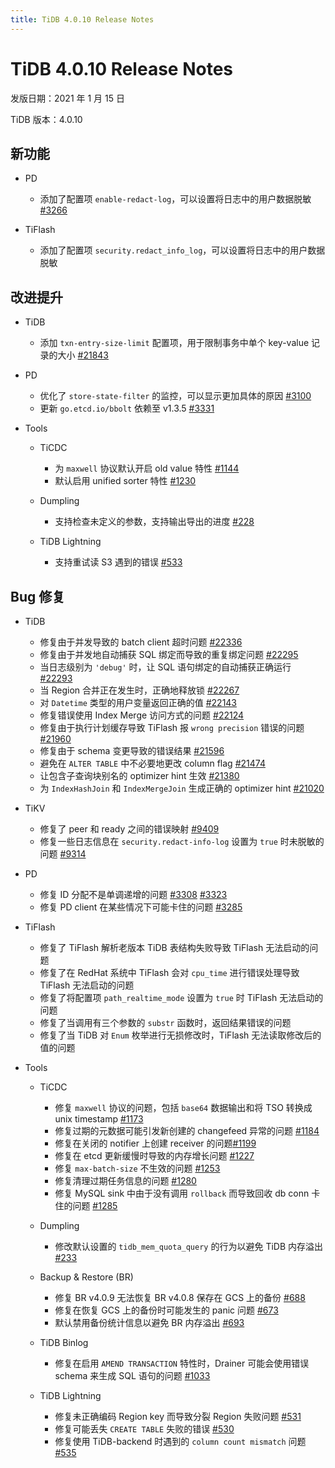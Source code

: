 ```yaml
---
title: TiDB 4.0.10 Release Notes
---
```


# TiDB 4.0.10 Release Notes

发版日期：2021 年 1 月 15 日

TiDB 版本：4.0.10

## 新功能

+ PD

    - 添加了配置项 `enable-redact-log`，可以设置将日志中的用户数据脱敏 [#3266](https://github.com/pingcap/pd/pull/3266)

+ TiFlash

    - 添加了配置项 `security.redact_info_log`，可以设置将日志中的用户数据脱敏

## 改进提升

+ TiDB

    - 添加 `txn-entry-size-limit` 配置项，用于限制事务中单个 key-value 记录的大小 [#21843](https://github.com/pingcap/tidb/pull/21843)

+ PD

    - 优化了 `store-state-filter` 的监控，可以显示更加具体的原因 [#3100](https://github.com/tikv/pd/pull/3100)
    - 更新 `go.etcd.io/bbolt` 依赖至 v1.3.5 [#3331](https://github.com/tikv/pd/pull/3331)
+ Tools

    + TiCDC

        - 为 `maxwell` 协议默认开启 old value 特性 [#1144](https://github.com/pingcap/ticdc/pull/1144)
        - 默认启用 unified sorter 特性 [#1230](https://github.com/pingcap/ticdc/pull/1230)

    + Dumpling

        - 支持检查未定义的参数，支持输出导出的进度 [#228](https://github.com/pingcap/dumpling/pull/228)

    + TiDB Lightning

        - 支持重试读 S3 遇到的错误 [#533](https://github.com/pingcap/tidb-lightning/pull/533)

## Bug 修复

+ TiDB

    - 修复由于并发导致的 batch client 超时问题 [#22336](https://github.com/pingcap/tidb/pull/22336)
    - 修复由于并发地自动捕获 SQL 绑定而导致的重复绑定问题 [#22295](https://github.com/pingcap/tidb/pull/22295)
    - 当日志级别为 `'debug'` 时，让 SQL 语句绑定的自动捕获正确运行 [#22293](https://github.com/pingcap/tidb/pull/22293)
    - 当 Region 合并正在发生时，正确地释放锁 [#22267](https://github.com/pingcap/tidb/pull/22267)
    - 对 `Datetime` 类型的用户变量返回正确的值 [#22143](https://github.com/pingcap/tidb/pull/22143)
    - 修复错误使用 Index Merge 访问方式的问题 [#22124](https://github.com/pingcap/tidb/pull/22124)
    - 修复由于执行计划缓存导致 TiFlash 报 `wrong precision` 错误的问题 [#21960](https://github.com/pingcap/tidb/pull/21960)
    - 修复由于 schema 变更导致的错误结果 [#21596](https://github.com/pingcap/tidb/pull/21596)
    - 避免在 `ALTER TABLE` 中不必要地更改 column flag [#21474](https://github.com/pingcap/tidb/pull/21474)
    - 让包含子查询块别名的 optimizer hint 生效 [#21380](https://github.com/pingcap/tidb/pull/21380)
    - 为 `IndexHashJoin` 和 `IndexMergeJoin` 生成正确的 optimizer hint [#21020](https://github.com/pingcap/tidb/pull/21020)

+ TiKV

    - 修复了 peer 和 ready 之间的错误映射 [#9409](https://github.com/tikv/tikv/pull/9409)
    - 修复一些日志信息在 `security.redact-info-log` 设置为 `true` 时未脱敏的问题 [#9314](https://github.com/tikv/tikv/pull/9314)

+ PD

    - 修复 ID 分配不是单调递增的问题 [#3308](https://github.com/tikv/pd/pull/3308) [#3323](https://github.com/tikv/pd/pull/3323)
    - 修复 PD client 在某些情况下可能卡住的问题 [#3285](https://github.com/pingcap/pd/pull/3285)

+ TiFlash

    - 修复了 TiFlash 解析老版本 TiDB 表结构失败导致 TiFlash 无法启动的问题
    - 修复了在 RedHat 系统中 TiFlash 会对 `cpu_time` 进行错误处理导致 TiFlash 无法启动的问题
    - 修复了将配置项 `path_realtime_mode` 设置为 `true` 时 TiFlash 无法启动的问题
    - 修复了当调用有三个参数的 `substr` 函数时，返回结果错误的问题
    - 修复了当 TiDB 对 `Enum` 枚举进行无损修改时，TiFlash 无法读取修改后的值的问题

+ Tools

    + TiCDC

        - 修复 `maxwell` 协议的问题，包括 `base64` 数据输出和将 TSO 转换成 unix timestamp [#1173](https://github.com/pingcap/ticdc/pull/1173)
        - 修复过期的元数据可能引发新创建的 changefeed 异常的问题 [#1184](https://github.com/pingcap/ticdc/pull/1184)
        - 修复在关闭的 notifier 上创建 receiver 的问题[#1199](https://github.com/pingcap/ticdc/pull/1199)
        - 修复在 etcd 更新缓慢时导致的内存增长问题 [#1227](https://github.com/pingcap/ticdc/pull/1227)
        - 修复 `max-batch-size` 不生效的问题 [#1253](https://github.com/pingcap/ticdc/pull/1253)
        - 修复清理过期任务信息的问题 [#1280](https://github.com/pingcap/ticdc/pull/1280)
        - 修复 MySQL sink 中由于没有调用 `rollback` 而导致回收 db conn 卡住的问题 [#1285](https://github.com/pingcap/ticdc/pull/1285)

    + Dumpling

        - 修改默认设置的 `tidb_mem_quota_query` 的行为以避免 TiDB 内存溢出 [#233](https://github.com/pingcap/dumpling/pull/233)

    + Backup & Restore (BR)

        - 修复 BR v4.0.9 无法恢复 BR v4.0.8 保存在 GCS 上的备份 [#688](https://github.com/pingcap/br/pull/688)
        - 修复在恢复 GCS 上的备份时可能发生的 panic 问题 [#673](https://github.com/pingcap/br/pull/673)
        - 默认禁用备份统计信息以避免 BR 内存溢出 [#693](https://github.com/pingcap/br/pull/693)

    + TiDB Binlog

        - 修复在启用 `AMEND TRANSACTION` 特性时，Drainer 可能会使用错误 schema 来生成 SQL 语句的问题 [#1033](https://github.com/pingcap/tidb-binlog/pull/1033)

    + TiDB Lightning

        - 修复未正确编码 Region key 而导致分裂 Region 失败问题 [#531](https://github.com/pingcap/tidb-lightning/pull/531)
        - 修复可能丢失 `CREATE TABLE` 失败的错误 [#530](https://github.com/pingcap/tidb-lightning/pull/530)
        - 修复使用 TiDB-backend 时遇到的 `column count mismatch` 问题 [#535](https://github.com/pingcap/tidb-lightning/pull/535)
